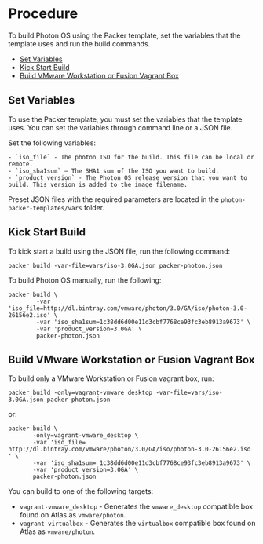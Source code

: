 # Procedure

To build Photon OS using the Packer template, set the variables that the template uses and run the build commands.

- [Set Variables](#set-variables)
- [Kick Start Build](#kick-start-build)
- [Build VMware Workstation or Fusion Vagrant Box](#build-vmware-workstation-or-fusion-vagrant-box)

## Set Variables

To use the Packer template, you must set the variables that the template uses. You can set the variables through command line or a JSON file.

Set the following variables:

    - `iso_file` - The photon ISO for the build. This file can be local or remote.
    - `iso_sha1sum` – The SHA1 sum of the ISO you want to build.
    - `product_version` - The Photon OS release version that you want to build. This version is added to the image filename. 

Preset JSON files with the required parameters are located in the `photon-packer-templates/vars` folder.

## Kick Start Build

To kick start a build using the JSON file, run the following command:

```
packer build -var-file=vars/iso-3.0GA.json packer-photon.json
```

To build Photon OS manually, run the following:

```
packer build \
        -var 'iso_file=http://dl.bintray.com/vmware/photon/3.0/GA/iso/photon-3.0-26156e2.iso' \
        -var 'iso_sha1sum=1c38dd6d00e11d3cbf7768ce93fc3eb8913a9673' \
        -var 'product_version=3.0GA' \
        packer-photon.json
```

## Build VMware Workstation or Fusion Vagrant Box

To build only a VMware Workstation or Fusion vagrant box, run:

```
packer build -only=vagrant-vmware_desktop -var-file=vars/iso-3.0GA.json packer-photon.json
```

or:

```
packer build \
       -only=vagrant-vmware_desktop \
       -var 'iso_file= http://dl.bintray.com/vmware/photon/3.0/GA/iso/photon-3.0-26156e2.iso ' \
       -var 'iso_sha1sum= 1c38dd6d00e11d3cbf7768ce93fc3eb8913a9673' \
       -var 'product_version=3.0GA' \
       packer-photon.json
```

You can build to one of the following targets:

- `vagrant-vmware_desktop` - Generates the `vmware_desktop` compatible box found on Atlas as `vmware/photon`.
- `vagrant-virtualbox` - Generates the `virtualbox` compatible box found on Atlas as `vmware/photon`.
